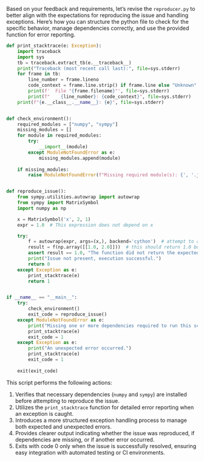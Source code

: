 Based on your feedback and requirements, let’s revise the `reproducer.py` to better align with the expectations for reproducing the issue and handling exceptions. Here’s how you can structure the python file to check for the specific behavior, manage dependencies correctly, and use the provided function for error reporting.

```python
def print_stacktrace(e: Exception):
    import traceback
    import sys
    tb = traceback.extract_tb(e.__traceback__)
    print("Traceback (most recent call last):", file=sys.stderr)
    for frame in tb:
        line_number = frame.lineno
        code_context = frame.line.strip() if frame.line else "Unknown"
        print(f'  File "{frame.filename}"', file=sys.stderr)
        print(f"    {line_number}: {code_context}", file=sys.stderr)
    print(f"{e.__class__.__name__}: {e}", file=sys.stderr)


def check_environment():
    required_modules = ["numpy", "sympy"]
    missing_modules = []
    for module in required_modules:
        try:
            __import__(module)
        except ModuleNotFoundError as e:
            missing_modules.append(module)
    
    if missing_modules:
        raise ModuleNotFoundError(f"Missing required module(s): {', '.join(missing_modules)}")


def reproduce_issue():
    from sympy.utilities.autowrap import autowrap
    from sympy import MatrixSymbol
    import numpy as np

    x = MatrixSymbol('x', 2, 1)
    expr = 1.0  # This expression does not depend on x

    try:
        f = autowrap(expr, args=(x,), backend='cython')  # attempt to autowrap using the cython backend
        result = f(np.array([[1.0, 2.0]]))  # this should return 1.0 but can fail
        assert result == 1.0, "The function did not return the expected value (1.0)"
        print("Issue not present, execution successful.")
        return 0
    except Exception as e:
        print_stacktrace(e)
        return 1


if __name__ == "__main__":
    try:
        check_environment()
        exit_code = reproduce_issue()
    except ModuleNotFoundError as e:
        print("Missing one or more dependencies required to run this script.")
        print_stacktrace(e)
        exit_code = 1
    except Exception as e:
        print("An unexpected error occurred.")
        print_stacktrace(e)
        exit_code = 1
    
    exit(exit_code)
```

This script performs the following actions:

1. Verifies that necessary dependencies (`numpy` and `sympy`) are installed before attempting to reproduce the issue.
2. Utilizes the `print_stacktrace` function for detailed error reporting when an exception is caught.
3. Introduces a more structured exception handling process to manage both expected and unexpected errors.
4. Provides clearer output indicating whether the issue was reproduced, if dependencies are missing, or if another error occurred.
5. Exits with code 0 only when the issue is successfully resolved, ensuring easy integration with automated testing or CI environments.